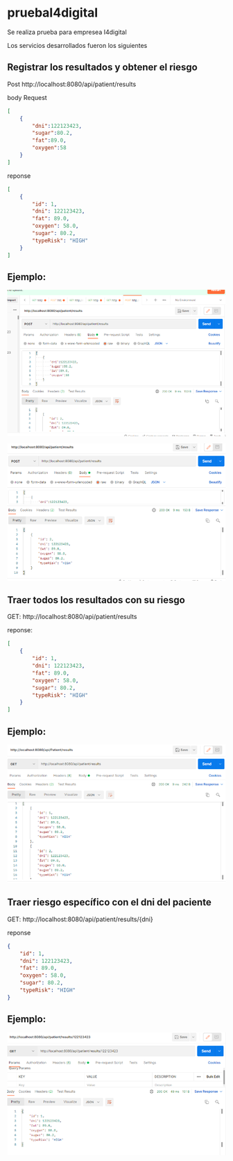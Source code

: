 # pruebaI4digital
Se realiza prueba para empresea I4digital

Los servicios desarrollados fueron los siguientes

## Registrar los resultados y obtener el riesgo 

Post http://localhost:8080/api/patient/results

body Request
```json
[
    {
        "dni":122123423,
        "sugar":80.2,
        "fat":89.0,
        "oxygen":58
    }
]
```

reponse
```json
[
    {
        "id": 1,
        "dni": 122123423,
        "fat": 89.0,
        "oxygen": 58.0,
        "sugar": 80.2,
        "typeRisk": "HIGH"
    }
]
```

## Ejemplo:

![Test Image 1](evidencia1.png)

![Test Image 1](evidencia2.png)


## Traer todos los resultados con su riesgo 

GET: http://localhost:8080/api/patient/results

reponse:

```json
[
    {
        "id": 1,
        "dni": 122123423,
        "fat": 89.0,
        "oxygen": 58.0,
        "sugar": 80.2,
        "typeRisk": "HIGH"
    }
]
```
## Ejemplo:

![Test Image 1](evidencia3.png)


## Traer riesgo específico con el dni del paciente

GET: http://localhost:8080/api/patient/results/{dni}

reponse
```json
{
    "id": 1,
    "dni": 122123423,
    "fat": 89.0,
    "oxygen": 58.0,
    "sugar": 80.2,
    "typeRisk": "HIGH"
}
```

## Ejemplo:

![Test Image 1](evidencia4.png)



